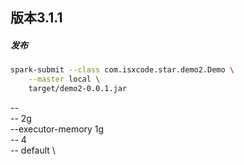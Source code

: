 ## 版本3.1.1

##### 发布

```bash
spark-submit --class com.isxcode.star.demo2.Demo \
    --master local \
    target/demo2-0.0.1.jar
```


--  \
-- 2g \
--executor-memory 1g \
-- 4 \
-- default \
